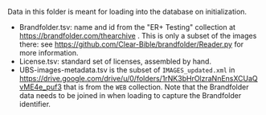 Data in this folder is meant for loading into the database on
initialization. 

- Brandfolder.tsv: name and id from the "ER+ Testing" collection at
  https://brandfolder.com/thearchive . This is only a subset of the
  images there: see
  https://github.com/Clear-Bible/brandfolder/Reader.py for more
  information.
- License.tsv: standard set of licenses, assembled by hand.
- UBS-images-metadata.tsv is the subset of `IMAGES_updated.xml` in
  https://drive.google.com/drive/u/0/folders/1rNK3bHrOlzraNnEnsXCUaQvME4e_puf3
  that is from the `WEB` collection. Note that the Brandfolder data
  needs to be joined in when loading to capture the Brandfolder
  identifier. 
  
  
